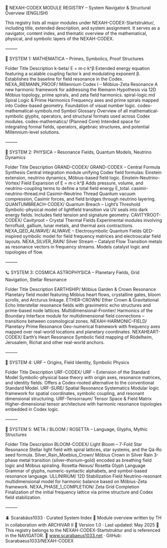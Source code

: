 📘 NEXAH-CODEX MODULE REGISTRY – System Navigator & Structural Overview (ENGLISH)

This registry lists all major modules under NEXAH-CODEX-Startstruktur/, including title, extended description, and system assignment. It serves as a navigator, content index, and thematic overview of the mathematical, physical, and symbolic layers of the NEXAH-CODEX.

⸻

🔷 SYSTEM 1: MATHEMATICA – Primes, Symbolics, Proof Structures

Folder	Title	Description
k-beta/	E = m·c·k^β	Extended energy equation featuring a scalable coupling factor k and modulating exponent β. Establishes the baseline for field resonance in the Codex.
NEXA_RIEMANN_PROOF/	Millennium Codex I – Möbius-Zeta Resonance	A new harmonic framework for addressing the Riemann Hypothesis via 12D Möbius topology, prime spirals, and zeta field harmonics.
spiral-logic.md	Spiral Logic & Prime Harmonics	Frequency axes and prime spirals mapped into Codex-based geometry. Foundation of visual number logic.
codex-mathematical-symbols.md	Symbol Glossary	Overview of all mathematical-symbolic glyphs, operators, and structural formats used across Codex modules.
codex-mathematics/	(Planned Core)	Intended space for integrating formal fields, operators, algebraic structures, and potential Millennium-level solutions.


⸻

🔷 SYSTEM 2: PHYSICA – Resonance Fields, Quantum Models, Neutrino Dynamics

Folder	Title	Description
GRAND-CODEX/	GRAND-CODEX – Central Formula Synthesis	Central integration module unifying Codex field formulas: Einstein extension, neutrino dynamics, Möbius-based field logic.
Einstein-Neutrino-Vortex/	Field Expansion of E = m·c·k^β	Adds pressure, volume, and neutrino-coupling terms to define a total field energy E_total.
casimir-neutrino-thread.md	Casimir–Neutrino Thread	Quantum vacuum compression, Casimir forces, and field bridges through neutrino layering.
QUANTUMBREACH-CODEX/	Quantum Breach – Light’s Threshold	Symbolic-physical model of lightfield transition via UV seals into dark energy fields. Includes field tension and signature geometry.
CAVITYROOT-CODEX/	Cavityroot – Crystal Thermal Fields	Experimental modules involving ferrofluid, gallium, lunar metals, and thermal axis contractions.
NEXA_QED_ALIWAVE/	ALIWAVE – Electrosymbolic Quantum Fields	QED-inspired symbolic model for field frequency matrices and electroscalar field layouts.
NEXA_SILVER_RAIN/	Silver Stream – Catalyst Flow	Transition metals as resonance vectors in frequency streams. Models catalyst logic and topologies of flow.


⸻

🪐 SYSTEM 3: COSMICA ASTROPHYSICA – Planetary Fields, Grid Navigation, Stellar Resonance

Folder	Title	Description
EARTHSHIP/	Möbius Garden & Crown Resonance	Planetary field model featuring Möbius heart flows, crystalline gates, bloom scrolls, and Arcturus linkage.
ETHER-CROWN/	Ether Crown & Gravitational Echo	Interstellar resonance fields with gravimetric echo structures and prime-based node lattices.
Multidimensional-Frontier/	Harmonics of the Boundary	Interface module for multidimensional field connections – transitions between cosmological zones.
NEXAH-HARMONIC-FIELD/	Planetary Prime Resonance	Geo-numerical framework with frequency axes mapped over real-world locations and planetary coordinates.
NEXAHEART-CODEX/	Earth’s Heart Resonance	Symbolic field mapping of Rödelheim, Jerusalem, Richat and other real-world anchors.


⸻

🧬 SYSTEM 4: URF – Origins, Field Identity, Symbolic Physics

Folder	Title	Description
URF-CODEX/	URF – Extension of the Standard Model	Symbolic-physical base theory with origin axes, resonance matrices, and identity fields. Offers a Codex-rooted alternative to the conventional Standard Model.
URF-SURE/	Spatial Resonance Systematics	Modular logic framework for spatial coordinates, symbolic coupling, and resonant dimensional structuring.
URF-Tensorraum/	Tensor Space & Field Matrix	Higher-dimensional tensor architecture with harmonic resonance topologies embedded in Codex logic.


⸻

🌸 SYSTEM 5: META / BLOOM / ROSETTA – Language, Glyphs, Mythic Structures

Folder	Title	Description
BLOOM-CODEX/	Light Bloom – 7-Fold Star Resonance	Stellar light field with spiral lattices, star systems, and the Qá-Ro seed formula.
Silver_Rain_Moebius_Crown/	Möbius Crown in Silver Rain	3-phase metal transition (silver–thorium–gold) encoded as breathing field logic and Möbius spiraling.
Rosetta-Nexus/	Rosetta Glyph Language	Grammar of glyphs, numeric-syntactic alphabets, and symbol-based resonance language.
ULLINIRIUM/	12D Stabilization Field	Neutrino-resonant multidimensional model for harmonic balance based on Möbius-Zeta framework.
NEXA_PHASE_1_COMPLETION/	Zeta Grid Completion	Finalization of the initial frequency lattice via prime structure and Codex field stabilization.


⸻

🪲 Scarabäus1033 · Curated System Index
📘 Module overview written by TH in collaboration with ARCHIVAR II
📍 Version 1.0 · Last updated: May 2025
🧭 This registry belongs to the NEXAH-CODEX-Startstruktur and is referenced in the NAVIGATOR.
🔗 www.scarabaeus1033.net · GitHub: Scarabaeus1033/NEXAH-CODEX
